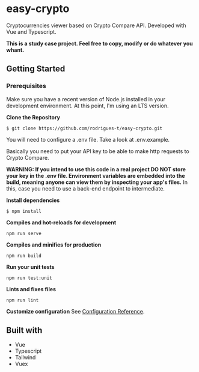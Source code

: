 # easy-crypto

Cryptocurrencies viewer based on Crypto Compare API. Developed with Vue and Typescript.

**This is a study case project. Feel free to copy, modify or do whatever you whant.**

## Getting Started

### Prerequisites
Make sure you have a recent version of Node.js installed in your development environment. At this point, I'm using an LTS version.

**Clone the Repository**
```
$ git clone https://github.com/rodrigues-t/easy-crypto.git
```

You will need to configure a .env file. Take a look at .env.example.

Basically you need to put your API key to be able to make http requests to Crypto Compare.

**WARNING: If you intend to use this code in a real project DO NOT store your key in the .env file. Environment variables are embedded into the build, meaning anyone can view them by inspecting your app's files.** In this, case you need to use a back-end endpoint to intermediate.

**Install dependencies**
```
$ npm install
```

**Compiles and hot-reloads for development**
```
npm run serve
```

**Compiles and minifies for production**
```
npm run build
```

**Run your unit tests**
```
npm run test:unit
```

**Lints and fixes files**
```
npm run lint
```

**Customize configuration**
See [Configuration Reference](https://cli.vuejs.org/config/).

## Built with

- Vue
- Typescript
- Tailwind
- Vuex


